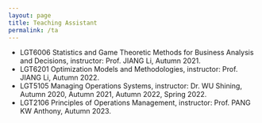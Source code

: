 ```yaml
---
layout: page
title: Teaching Assistant
permalink: /ta
---
```


* LGT6006 Statistics and Game Theoretic Methods for Business Analysis and Decisions, instructor: Prof. JIANG Li, Autumn 2021. 
* LGT6201 Optimization Models and Methodologies, instructor: Prof. JIANG Li, Autumn 2022.
* LGT5105 Managing Operations Systems, instructor: Dr. WU Shining, Autumn 2020, Autumn 2021, Autumn 2022, Spring 2022.
* LGT2106 Principles of Operations Management, instructor: Prof. PANG KW Anthony, Autumn 2023.    

